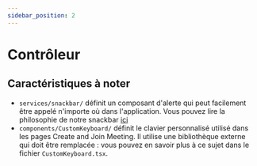 ```yaml
---
sidebar_position: 2
---
```


# Contrôleur



## Caractéristiques à noter

- `services/snackbar/` définit un composant d'alerte qui peut facilement être appelé n'importe où dans l'application. Vous pouvez lire la philosophie de notre snackbar [ici](https://medium.com/swlh/snackbars-in-react-an-exercise-in-hooks-and-context-299b43fd2a2b)
- `components/CustomKeyboard/` définit le clavier personnalisé utilisé dans les pages Create and Join Meeting. Il utilise une bibliothèque externe qui doit être remplacée : vous pouvez en savoir plus à ce sujet dans le fichier `CustomKeyboard.tsx`.